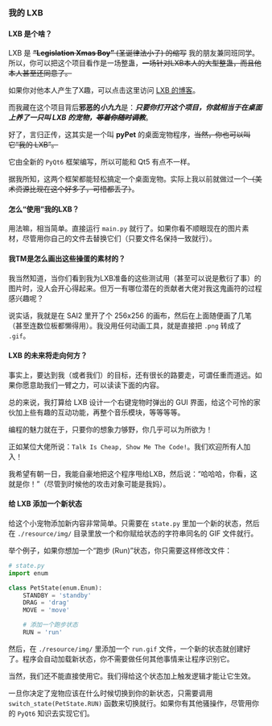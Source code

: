 ### 我的 LXB 

#### LXB 是个啥？ 

LXB 是 ~~**“Legislation Xmas Boy”** (圣诞律法小子) 的缩写~~ 我的朋友兼同班同学。所以，你可以把这个项目看作是一场整蛊，~~一场针对LXB本人的大型整蛊，而且他本人甚至还同意了。~~ 

如果你对他本人产生了X趣，可以点击这里访问 [LXB 的博客](https://chose-b-log.netlify.app)。 

而我藏在这个项目背后**邪恶的*小九九***是：***只要你打开这个项目，你就相当于在桌面上养了一只叫 LXB 的宠物，~~等着你随时调教~~***。 

好了，言归正传，这其实是一个叫 **pyPet** 的桌面宠物程序，~~当然，你也可以叫它“我的 LXB”。~~ 

它由全新的 `PyQt6` 框架编写，所以可能和 Qt5 有点不一样。 

据我所知，这两个框架都能轻松搞定一个桌面宠物。实际上我以前就做过一个~~（美术资源比现在这个好多了，可惜都丢了）~~。 

#### 怎么“使用”我的LXB？ 

用法嘛，相当简单。直接运行 `main.py` 就行了。如果你看不顺眼现在的图片素材，尽管用你自己的文件去替换它们（只要文件名保持一致就行）。 

#### 我TM是怎么画出这些操蛋的素材的？ 

我当然知道，当你们看到我为LXB准备的这些测试用（甚至可以说是敷衍了事）的图片时，没人会开心得起来。但万一有哪位潜在的贡献者大佬对我这鬼画符的过程感兴趣呢？ 

说实话，我就是在 SAI2 里开了个 256x256 的画布，然后在上面随便画了几笔（甚至连数位板都懒得用）。我没用任何动画工具，就是直接把 `.png` 转成了 `.gif`。

#### LXB 的未来将走向何方？ 

事实上，要达到我（或者我们）的目标，还有很长的路要走，可谓任重而道远。如果你愿意助我们一臂之力，可以读读下面的内容。 

总的来说，我打算给 LXB 设计一个右键宠物时弹出的 GUI 界面，给这个可怜的家伙加上些有趣的互动功能，再整个音乐模块，等等等等。 

编程的魅力就在于，只要你的想象力够野，你几乎可以为所欲为！ 

正如某位大佬所说：`Talk Is Cheap, Show Me The Code!`。我们欢迎所有人加入！ 

我希望有朝一日，我能自豪地把这个程序甩给LXB，然后说：“哈哈哈，你看，这就是你！”（尽管到时候他的攻击对象可能是我妈）。 

#### 给 LXB 添加一个新状态 

给这个小宠物添加新内容非常简单。只需要在 `state.py` 里加一个新的状态，然后在 `./resource/img/` 目录里放一个和你赋给状态的字符串同名的 GIF 文件就行。 

举个例子，如果你想加一个“跑步 (Run)”状态，你只需要这样修改文件：
```python
# state.py
import enum

class PetState(enum.Enum):
    STANDBY = 'standby'
    DRAG = 'drag'
    MOVE = 'move'

    # 添加一个跑步状态
    RUN = 'run'
```
然后，在 `./resource/img/` 里添加一个 `run.gif` 文件，一个新的状态就创建好了。程序会自动加载新状态，你不需要做任何其他事情来让程序识别它。 

当然，我们还不能直接使用它。我们得给这个状态加上触发逻辑才能让它生效。 

一旦你决定了宠物应该在什么时候切换到你的新状态，只需要调用 `switch_state(PetState.RUN)` 函数来切换就行。如果你有其他骚操作，尽管用你的 `PyQt6` 知识去实现它们。 